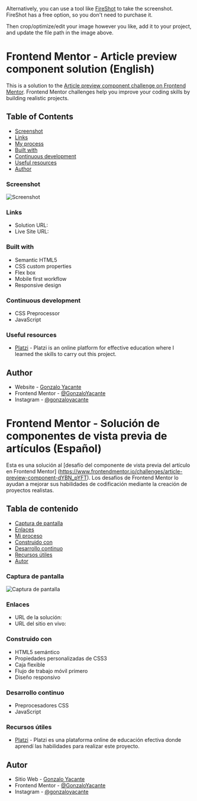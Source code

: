 Alternatively, you can use a tool like [FireShot](https://getfireshot.com/) to take the screenshot. FireShot has a free option, so you don't need to purchase it.

Then crop/optimize/edit your image however you like, add it to your project, and update the file path in the image above.

# Frontend Mentor - Article preview component solution (English)

This is a solution to the [Article preview component challenge on Frontend Mentor](https://www.frontendmentor.io/challenges/article-preview-component-dYBN_pYFT). Frontend Mentor challenges help you improve your coding skills by building realistic projects.

## Table of Contents

- [Screenshot](#screenshot)
- [Links](#links)
- [My process](#my-process)
- [Built with](#built-with)
- [Continuous development](#continuous-development)
- [Useful resources](#useful-resources)
- [Author](#author)

### Screenshot

![Screenshot](./screenshot.png)

### Links

- Solution URL: []()
- Live Site URL: []()

### Built with

- Semantic HTML5
- CSS custom properties
- Flex box
- Mobile first workflow
- Responsive design

### Continuous development

- CSS Preprocessor
- JavaScript

### Useful resources

- [Platzi](https://platzi.com) - Platzi is an online platform for effective education where I learned the skills to carry out this project.

## Author

- Website - [Gonzalo Yacante](https://gonzaloyacante.github.io/portfolio/)
- Frontend Mentor - [@GonzaloYacante](https://www.frontendmentor.io/profile/GonzaloYacante)
- Instagram - [@gonzaloyacante](https://www.instagram.com/gonzaloyacante/)

# Frontend Mentor - Solución de componentes de vista previa de artículos (Español)

Esta es una solución al [desafío del componente de vista previa del artículo en Frontend Mentor] (https://www.frontendmentor.io/challenges/article-preview-component-dYBN_pYFT). Los desafíos de Frontend Mentor lo ayudan a mejorar sus habilidades de codificación mediante la creación de proyectos realistas.

## Tabla de contenido

- [Captura de pantalla](#captura-de-pantalla)
- [Enlaces](#enlaces)
- [Mi proceso](#mi-proceso)
- [Construido con](#construido-con)
- [Desarrollo continuo](#desarrollo-continuo)
- [Recursos útiles](#recursos-útiles)
- [Autor](#autor)

### Captura de pantalla

![Captura de pantalla](./screenshot.png)

### Enlaces

- URL de la solución: []()
- URL del sitio en vivo: []()

### Construido con

- HTML5 semántico
- Propiedades personalizadas de CSS3
- Caja flexible
- Flujo de trabajo móvil primero
- Diseño responsivo

### Desarrollo continuo

- Preprocesadores CSS
- JavaScript

### Recursos útiles

- [Platzi](https://platzi.com) - Platzi es una plataforma online de educación efectiva donde aprendí las habilidades para realizar este proyecto.

## Autor

- Sitio Web - [Gonzalo Yacante](https://gonzaloyacante.github.io/portfolio/)
- Frontend Mentor - [@GonzaloYacante](https://www.frontendmentor.io/profile/GonzaloYacante)
- Instagram - [@gonzaloyacante](https://www.instagram.com/gonzaloyacante/)
